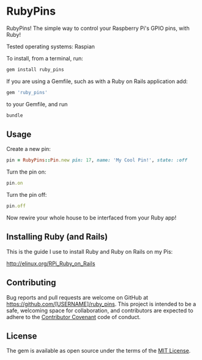 # RubyPins

RubyPins! The simple way to control your Raspberry Pi's GPIO pins, with Ruby!

Tested operating systems: Raspian

To install, from a terminal, run:

```bash
gem install ruby_pins
```

If you are using a Gemfile, such as with a Ruby on Rails application add:

```ruby
gem 'ruby_pins'
```

to your Gemfile, and run

```bash
bundle
```

## Usage

Create a new pin:

```ruby
pin = RubyPins::Pin.new pin: 17, name: 'My Cool Pin!', state: :off
```

Turn the pin on:

```ruby
pin.on
```

Turn the pin off:

```ruby
pin.off
```

Now rewire your whole house to be interfaced from your Ruby app!

## Installing Ruby (and Rails)

This is the guide I use to install Ruby and Ruby on Rails on my Pis:

http://elinux.org/RPi_Ruby_on_Rails


## Contributing

Bug reports and pull requests are welcome on GitHub at https://github.com/[USERNAME]/ruby_pins. This project is intended to be a safe, welcoming space for collaboration, and contributors are expected to adhere to the [Contributor Covenant](http://contributor-covenant.org) code of conduct.


## License

The gem is available as open source under the terms of the [MIT License](http://opensource.org/licenses/MIT).

